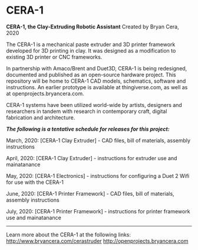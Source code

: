 # CERA-1
<b>CERA-1, the Clay-Extruding Robotic Assistant</b>
Created by Bryan Cera, 2020

The CERA-1 is a mechanical paste extruder and 3D printer framework developed for 3D printing in clay. 
It was designed as a modification to existing 3D printer or CNC frameworks.

In partnership with Amaco/Brent and Duet3D, CERA-1 is being redesigned, documented and published as an 
open-source hardware project. This repository will be home to CERA-1 CAD models, schematics, software and instructions. An earlier prototype is available at thingiverse.com, as well as at openprojects.bryancera.com. 

CERA-1 systems have been utilized world-wide by artists, designers and researchers in tandem with research 
in contemporary craft, digital fabrication and architecture. 

***The following is a tentative schedule for releases for this project:***

March, 2020:
[CERA-1 Clay Extruder] - CAD files, bill of materials, assembly instructions

April, 2020:
[CERA-1 Clay Extruder] - instructions for extruder use and mainatanance 

May, 2020:
[CERA-1 Electronics] - instructions for configuring a Duet 2 Wifi for use with the CERA-1

June, 2020:
[CERA-1 Printer Framework] - CAD files, bill of materials, assembly instructions

July, 2020:
[CERA-1 Printer Framework] - instructions for printer framework use and mainatanance

- - -

Learn more about the CERA-1 at the following links:
http://www.bryancera.com/cerastruder
http://openprojects.bryancera.com
